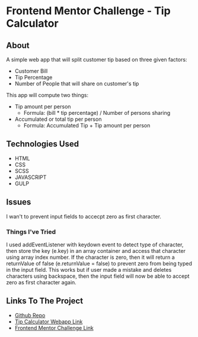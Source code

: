 # Frontend Mentor Challenge - Tip Calculator

## About

A simple web app that will split customer tip based on three given factors:
* Customer Bill
* Tip Percentage
* Number of People that will share on customer's tip  

This app will compute two things:
* Tip amount per person
  * Formula: (bill * tip percentage) / Number of persons sharing
* Accumulated or total tip per person
  * Formula: Accumulated Tip + Tip amount per person

## Technologies Used

* HTML
* CSS
* SCSS
* JAVASCRIPT
* GULP 
  
## Issues

I wan't to prevent input fields to accecpt zero as first character. 

### Things I've Tried

I used addEventListener with keydown event to detect type of character, then store the key (e.key) in an array container and access that character using array index number. If the character is zero, then it will return a returnValue of false (e.returnValue = false) to prevent zero from being typed in the input field. This works but if user made a mistake and deletes characters using backspace, then the input field will now be able to accept zero as first character again.  

## Links To The Project

* [Github Repo](https://github.com/Pomz010/tip_calculator) 
* [Tip Calculator Webapp Link](https://pomz010.github.io/tip_calculator/)  
* [Frontend Mentor Challenge Link](https://www.frontendmentor.io/challenges/tip-calculator-app-ugJNGbJUX)
